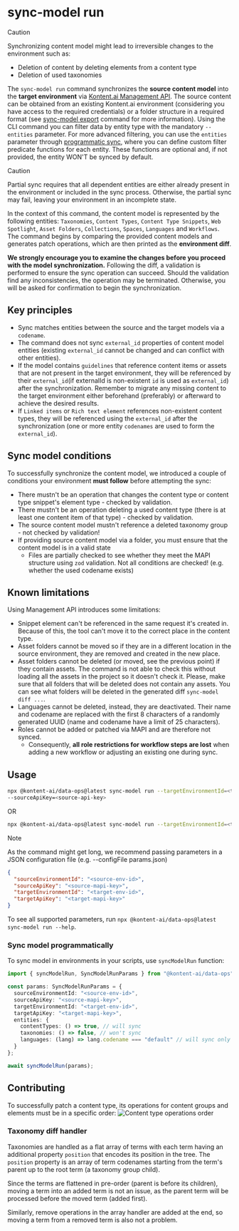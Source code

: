 # sync-model run

> [!CAUTION] 
> Synchronizing content model might lead to irreversible changes to the environment such as:
> - Deletion of content by deleting elements from a content type
> - Deletion of used taxonomies

The `sync-model run` command synchronizes the **source content model** into the **target environment** via [Kontent.ai Management API](https://kontent.ai/learn/docs/apis/openapi/management-api-v2/). The source content can be obtained from an existing Kontent.ai environment (considering you have access to the required credentials) or a folder structure in a required format (see [sync-model export](../export/README.md) command for more information). Using the CLI command you can filter data by entity type with the mandatory `--entities` parameter. For more advanced filtering, you can use the `entities` parameter through [programmatic sync](#sync-model-programmatically), where you can define custom filter predicate functions for each entity. These functions are optional and, if not provided, the entity WON'T be synced by default.

> [!CAUTION]
> Partial sync requires that all dependent entities are either already present in the environment or included in the sync process. Otherwise, the partial sync may fail, leaving your environment in an incomplete state.

In the context of this command, the content model is represented by the following entities: `Taxonomies`, `Content Types`, `Content Type Snippets`, `Web Spotlight`, `Asset Folders`, `Collections`, `Spaces`, `Languages` and `Workflows`. The command begins by comparing the provided content models and generates patch operations, which are then printed as the **environment diff**.  

**We strongly encourage you to examine the changes before you proceed with the model synchronization.** Following the diff, a validation is performed to ensure the sync operation can succeed. Should the validation find any inconsistencies, the operation may be terminated. Otherwise, you will be asked for confirmation to begin the synchronization.

## Key principles
- Sync matches entities between the source and the target models via a `codename`.
- The command does not sync `external_id` properties of content model entities (existing `external_id` cannot be changed and can conflict with other entities). 
- If the model contains `guidelines` that reference content items or assets that are not present in the target environment, they will be referenced by their `external_id`(if externalId is non-existent `id` is used as `external_id`) after the synchronization. Remember to migrate any missing content to the target environment either beforehand (preferably) or afterward to achieve the desired results.
- If `Linked items` or `Rich text element` references non-existent content types, they will be referenced using the `external_id` after the synchronization (one or more entity `codenames` are used to form the `external_id`).
  
## Sync model conditions
To successfully synchronize the content model, we introduced a couple of conditions your environment **must follow** before attempting the sync:
- There mustn't be an operation that changes the content type or content type snippet's element type - checked by validation.
- There mustn't be an operation deleting a used content type (there is at least one content item of that type) - checked by validation.
- The source content model mustn't reference a deleted taxonomy group - not checked by validation!
- If providing source content model via a folder, you must ensure that the content model is in a valid state 
  - Files are partially checked to see whether they meet the MAPI structure using `zod` validation. Not all conditions are checked! (e.g. whether the used codename exists)

## Known limitations
Using Management API introduces some limitations:
- Snippet element can't be referenced in the same request it's created in. Because of this, the tool can't move it to the correct place in the content type.
- Asset folders cannot be moved so if they are in a different location in the source environment, they are removed and created in the new place.
- Asset folders cannot be deleted (or moved, see the previous point) if they contain assets. The command is not able to check this without loading all the assets in the project so it doesn't check it. Please, make sure that all folders that will be deleted does not contain any assets. You can see what folders will be deleted in the generated diff `sync-model diff ...`.
- Languages cannot be deleted, instead, they are deactivated. Their name and codename are replaced with the first 8 characters of a randomly generated UUID (name and codename have a limit of 25 characters).
- Roles cannot be added or patched via MAPI and are therefore not synced.
  - Consequently, **all role restrictions for workflow steps are lost** when adding a new workflow or adjusting an existing one during sync.

## Usage
```bash
npx @kontent-ai/data-ops@latest sync-model run --targetEnvironmentId=<target-environment-id> --targetApiKey=<target-management-API-key> --sourceEnvironmentId=<source-environment-id> --entities contentTypes contentTypeSnippets taxonomies
--sourceApiKey=<source-api-key>
```
OR

```bash
npx @kontent-ai/data-ops@latest sync-model run --targetEnvironmentId=<target-environment-id> --targetApiKey=<target-management-API-key> --folderName=<path-to-content-folder> --entities contentTypes contentTypeSnippets taxonomies 
```

> [!NOTE]  
> As the command might get long, we recommend passing parameters in a JSON configuration file (e.g. --configFile params.json)
> ```JSON
> {
>   "sourceEnvironmentId": "<source-env-id>",
>   "sourceApiKey": "<source-mapi-key>",
>   "targetEnvironmentId": "<target-env-id>",
>   "targetApiKey": "<target-mapi-key>"
> }
> ```

To see all supported parameters, run `npx @kontent-ai/data-ops@latest sync-model run --help`.

### Sync model programmatically

To sync model in environments in your scripts, use `syncModelRun` function:

```ts
import { syncModelRun, SyncModelRunParams } from "@kontent-ai/data-ops";

const params: SyncModelRunParams = {
  sourceEnvironmentId: "<source-env-id>",
  sourceApiKey: "<source-mapi-key>",
  targetEnvironmentId: "<target-env-id>",
  targetApiKey: "<target-mapi-key>",
  entities: {
    contentTypes: () => true, // will sync
    taxonomies: () => false, // won't sync
    languages: (lang) => lang.codename === "default" // will sync only codename with default codename
  }
};

await syncModelRun(params);
```

## Contributing

To successfully patch a content type, its operations for content groups and elements must be in a specific order:
![Content type operations order](./images/content_type_operations_order.png)

### Taxonomy diff handler

Taxonomies are handled as a flat array of terms with each term having an additional property `position` that encodes its position in the tree.
The `position` property is an array of term codenames starting from the term's parent up to the root term (a taxonomy group child).

Since the terms are flattened in pre-order (parent is before its children), moving a term into an added term is not an issue, as the parent term will be processed before the moved term (added first). 

Similarly, remove operations in the array handler are added at the end, so moving a term from a removed term is also not a problem.
